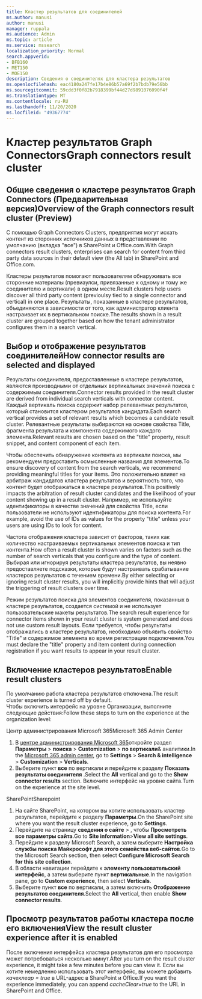 ```yaml
---
title: Кластер результатов для соединителей
ms.author: manusi
author: manusi
manager: ruppala
ms.audience: Admin
ms.topic: article
ms.service: mssearch
localization_priority: Normal
search.appverid:
- BFB160
- MET150
- MOE150
description: Сведения о соединителях для кластера результатов
ms.openlocfilehash: eac4180a247fe17b4e86b57a69f2b7bdb79e56bb
ms.sourcegitcommit: 59cdd3f0f82b7918399bf44d27d9891076090f4f
ms.translationtype: MT
ms.contentlocale: ru-RU
ms.lasthandoff: 11/20/2020
ms.locfileid: "49367774"
---
```

# <a name="graph-connectors-result-cluster"></a><span data-ttu-id="a21b7-103">Кластер результатов Graph Connectors</span><span class="sxs-lookup"><span data-stu-id="a21b7-103">Graph connectors result cluster</span></span>

## <a name="overview-of-the-graph-connectors-result-cluster-preview"></a><span data-ttu-id="a21b7-104">Общие сведения о кластере результатов Graph Connectors (Предварительная версия)</span><span class="sxs-lookup"><span data-stu-id="a21b7-104">Overview of the Graph connectors result cluster (Preview)</span></span>  

 <span data-ttu-id="a21b7-105">С помощью Graph Connectors Clusters, предприятия могут искать контент из сторонних источников данных в представлении по умолчанию (вкладка "все") в SharePoint и Office.com.</span><span class="sxs-lookup"><span data-stu-id="a21b7-105">With Graph connectors result clusters, enterprises can search for content from third party data sources in their default view (the All tab) in SharePoint and Office.com.</span></span>

<span data-ttu-id="a21b7-106">Кластеры результатов помогают пользователям обнаруживать все сторонние материалы (превиаулси, привязанные к одному и тому же соединителю и вертикали) в одном месте.</span><span class="sxs-lookup"><span data-stu-id="a21b7-106">Result clusters help users discover all third party content (previoulsy tied to a single connector and vertical) in one place.</span></span> <span data-ttu-id="a21b7-107">Результаты, показанные в кластере результатов, объединяются в зависимости от того, как администратор клиента настраивает их в вертикальном поиске.</span><span class="sxs-lookup"><span data-stu-id="a21b7-107">The results shown in a result cluster are grouped together based on how the tenant administrator configures them in a search vertical.</span></span>  

## <a name="how-connector-results-are-selected-and-displayed"></a><span data-ttu-id="a21b7-108">Выбор и отображение результатов соединителей</span><span class="sxs-lookup"><span data-stu-id="a21b7-108">How connector results are selected and displayed</span></span>

<span data-ttu-id="a21b7-109">Результаты соединителя, предоставленные в кластере результатов, являются производными от отдельных вертикальных значений поиска с содержимым соединителя.</span><span class="sxs-lookup"><span data-stu-id="a21b7-109">Connector results provided in the result cluster are derived from individual search verticals with connector content.</span></span> <span data-ttu-id="a21b7-110">Каждый вертикаль поиска содержит набор релевантных результатов, который становится кластером результатов кандидата.</span><span class="sxs-lookup"><span data-stu-id="a21b7-110">Each search vertical provides a set of relevant results which becomes a candidate result cluster.</span></span> <span data-ttu-id="a21b7-111">Релевантные результаты выбираются на основе свойства Title, фрагмента результата и компонента содержимого каждого элемента.</span><span class="sxs-lookup"><span data-stu-id="a21b7-111">Relevant results are chosen based on the "title" property, result snippet, and content component of each item.</span></span>

<span data-ttu-id="a21b7-112">Чтобы обеспечить обнаружение контента из вертикали поиска, мы рекомендуем предоставить осмысленные названия для элементов.</span><span class="sxs-lookup"><span data-stu-id="a21b7-112">To ensure discovery of content from the search verticals, we recommend providing meaningful titles for your items.</span></span> <span data-ttu-id="a21b7-113">Это положительно влияет на арбитраж кандидатов кластера результатов и вероятность того, что контент будет отображаться в кластере результатов.</span><span class="sxs-lookup"><span data-stu-id="a21b7-113">This positively impacts the arbitration of result cluster candidates and the likelihood of your content showing up in a result cluster.</span></span> <span data-ttu-id="a21b7-114">Например, не используйте идентификаторы в качестве значений для свойства Title, если пользователи не используют идентификаторы для поиска контента.</span><span class="sxs-lookup"><span data-stu-id="a21b7-114">For example, avoid the use of IDs as values for the property "title" unless your users are using IDs to look for content.</span></span>

<span data-ttu-id="a21b7-115">Частота отображения кластера зависит от факторов, таких как количество настраиваемых вертикальных элементов поиска и тип контента.</span><span class="sxs-lookup"><span data-stu-id="a21b7-115">How often a result cluster is shown varies on factors such as the number of search verticals that you configure and the type of content.</span></span> <span data-ttu-id="a21b7-116">Выбирая или игнорируя результаты кластера результатов, вы неявно предоставляете подсказки, которые будут настраивать срабатывание кластеров результатов с течением времени.</span><span class="sxs-lookup"><span data-stu-id="a21b7-116">By either selecting or ignoring result cluster results, you will implicitly provide hints that will adjust the triggering of result clusters over time.</span></span>

<span data-ttu-id="a21b7-117">Режим результатов поиска для элементов соединителя, показанных в кластере результатов, создается системой и не использует пользовательские макеты результатов.</span><span class="sxs-lookup"><span data-stu-id="a21b7-117">The search result experience for connector items shown in your result cluster is system generated and does not use custom result layouts.</span></span> <span data-ttu-id="a21b7-118">Если требуется, чтобы результаты отображались в кластере результатов, необходимо объявить свойство "Title" и содержимое элемента во время регистрации подключения.</span><span class="sxs-lookup"><span data-stu-id="a21b7-118">You must declare the "title" property and item content during connection registration if you want results to appear in your result cluster.</span></span>

## <a name="enable-result-clusters"></a><span data-ttu-id="a21b7-119">Включение кластеров результатов</span><span class="sxs-lookup"><span data-stu-id="a21b7-119">Enable result clusters</span></span>
  
<span data-ttu-id="a21b7-120">По умолчанию работа кластера результатов отключена.</span><span class="sxs-lookup"><span data-stu-id="a21b7-120">The result cluster experience is turned off by default.</span></span>  
<span data-ttu-id="a21b7-121">Чтобы включить интерфейс на уровне Организации, выполните следующие действия:</span><span class="sxs-lookup"><span data-stu-id="a21b7-121">Follow these steps to turn on the experience at the organization level:</span></span>

<span data-ttu-id="a21b7-122">Центр администрирования Microsoft 365</span><span class="sxs-lookup"><span data-stu-id="a21b7-122">Microsoft 365 Admin Center</span></span>

1. <span data-ttu-id="a21b7-123">В [центре администрирования Microsoft 365](https://admin.microsoft.com/)откройте раздел **Параметры**  >  **поиска**  >  **Customization**  >  **по вертикали**& аналитики.</span><span class="sxs-lookup"><span data-stu-id="a21b7-123">In the [Microsoft 365 admin center](https://admin.microsoft.com/), go to **Settings** > **Search & intelligence** > **Customization** > **Verticals**.</span></span>  
2. <span data-ttu-id="a21b7-124">Выберите пункт **все** по вертикали и перейдите к разделу **Показать результаты соединителя** .</span><span class="sxs-lookup"><span data-stu-id="a21b7-124">Select  the **All** vertical and go to the **Show connector results** section.</span></span> <span data-ttu-id="a21b7-125">Включите интерфейс на уровне сайта.</span><span class="sxs-lookup"><span data-stu-id="a21b7-125">Turn on the experience at the site level.</span></span>

<span data-ttu-id="a21b7-126">SharePoint</span><span class="sxs-lookup"><span data-stu-id="a21b7-126">Sharepoint</span></span>

1. <span data-ttu-id="a21b7-127">На сайте SharePoint, на котором вы хотите использовать кластер результатов, перейдите к разделу **Параметры**.</span><span class="sxs-lookup"><span data-stu-id="a21b7-127">On the SharePoint site where you want the result cluster experience, go to **Settings**.</span></span>
2. <span data-ttu-id="a21b7-128">Перейдите на страницу **сведения о сайте** > , чтобы **Просмотреть все параметры сайта**.</span><span class="sxs-lookup"><span data-stu-id="a21b7-128">Go to **Site information**>**View all site settings**.</span></span>
3. <span data-ttu-id="a21b7-129">Перейдите к разделу Microsoft Search, а затем выберите **Настройка службы поиска Майкрософт для этого семейства веб-сайтов**.</span><span class="sxs-lookup"><span data-stu-id="a21b7-129">Go to the Microsoft Search section, then select **Configure Microsoft Search for this site collection**.</span></span>
4. <span data-ttu-id="a21b7-130">В области навигации перейдите к **элементу пользовательский интерфейс**, а затем выберите пункт **вертикальные**.</span><span class="sxs-lookup"><span data-stu-id="a21b7-130">In the navigation pane, go to **Custom experience**, then select **Verticals**.</span></span>
5. <span data-ttu-id="a21b7-131">Выберите пункт **все** по вертикали, а затем включить **Отображение результатов соединителя**.</span><span class="sxs-lookup"><span data-stu-id="a21b7-131">Select the **All** vertical, then enable **Show connector results**.</span></span>

## <a name="view-the-result-cluster-experience-after-it-is-enabled"></a><span data-ttu-id="a21b7-132">Просмотр результатов работы кластера после его включения</span><span class="sxs-lookup"><span data-stu-id="a21b7-132">View the result cluster experience after it is enabled</span></span>

<span data-ttu-id="a21b7-133">После включения интерфейса кластера результатов для его просмотра может потребоваться несколько минут.</span><span class="sxs-lookup"><span data-stu-id="a21b7-133">After you turn on the result cluster experience, it might take a few minutes before you can view it.</span></span> <span data-ttu-id="a21b7-134">Если вы хотите немедленно использовать этот интерфейс, вы можете добавить *качеклеар = true* в URL-адрес в SharePoint и Office.</span><span class="sxs-lookup"><span data-stu-id="a21b7-134">If you want the experience immediately, you can append *cacheClear=true* to the URL in SharePoint and Office.</span></span>
